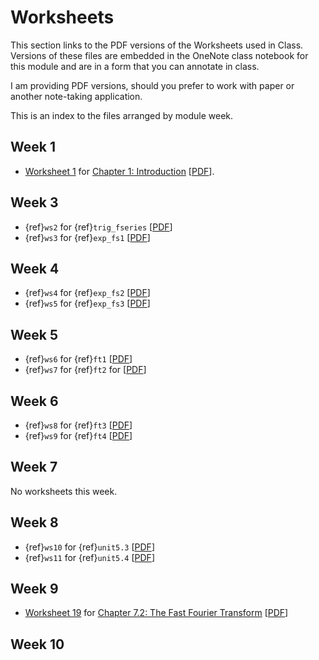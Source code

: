 <!-- #region -->
# Worksheets

This section links to the PDF versions of the Worksheets used in Class. Versions of these files are embedded in the OneNote class notebook for this module and are in a form that you can annotate in class.

I am providing PDF versions, should you prefer to work with paper or another note-taking application.

This is an index to the files arranged by module week.

## Week 1

* [Worksheet 1](../introduction/worksheet1) for [Chapter 1: Introduction](../introduction/index) [[PDF](https://cpjobling.github.io/eg-247-textbook/worksheets/worksheet1.pdf)].

## Week 3

* {ref}`ws2` for {ref}`trig_fseries` [[PDF](https://cpjobling.github.io/eg-247-textbook/worksheets/worksheet2.pdf)]
* {ref}`ws3` for {ref}`exp_fs1` [[PDF](https://cpjobling.github.io/eg-247-textbook/worksheets/worksheet3.pdf)]

## Week 4

* {ref}`ws4` for {ref}`exp_fs2` [[PDF](https://cpjobling.github.io/eg-247-textbook/worksheets/worksheet4.pdf)]
* {ref}`ws5` for {ref}`exp_fs3` [[PDF](https://cpjobling.github.io/eg-247-textbook/worksheets/worksheet5.pdf)]

## Week 5

* {ref}`ws6` for {ref}`ft1` [[PDF](https://cpjobling.github.io/eg-247-textbook/worksheets/worksheet6.pdf)]
* {ref}`ws7` for {ref}`ft2` for [[PDF](https://cpjobling.github.io/eg-247-textbook/worksheets/worksheet7.pdf)]


## Week 6

* {ref}`ws8` for {ref}`ft3` [[PDF](https://cpjobling.github.io/eg-247-textbook/worksheets/worksheet8.pdf)]
* {ref}`ws9` for {ref}`ft4` [[PDF](https://cpjobling.github.io/eg-247-textbook/worksheets/worksheet9.pdf)]

## Week 7

No worksheets this week.

## Week 8

* {ref}`ws10` for {ref}`unit5.3` [[PDF](https://cpjobling.github.io/eg-247-textbook/worksheets/worksheet10.pdf)]
* {ref}`ws11` for {ref}`unit5.4` [[PDF](https://cpjobling.github.io/eg-247-textbook/worksheets/worksheet11.pdf)]


## Week 9

* [Worksheet 19](../dft/2/worksheet19) for [Chapter 7.2: The Fast Fourier Transform](../dft/2/fft) [[PDF](https://cpjobling.github.io/eg-247-textbook/worksheets/worksheet19.pdf)]

## Week 10
<!-- #endregion -->
